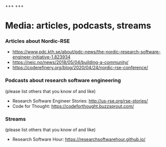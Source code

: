 +++
+++

# Media: articles, podcasts, streams


### Articles about Nordic-RSE

- <https://www.pdc.kth.se/about/pdc-news/the-nordic-research-software-engineer-initiative-1.823934>
- <https://neic.no/news/2018/05/04/building-a-community/>
- <https://coderefinery.org/blog/2020/04/24/nordic-rse-conference/>


### Podcasts about research software engineering

(please list others that you know of and like)

- Research Software Engineer Stories: <http://us-rse.org/rse-stories/>
- Code for Thought: <https://codeforthought.buzzsprout.com/>


### Streams

(please list others that you know of and like)

- Research Software Hour: <https://researchsoftwarehour.github.io/>
